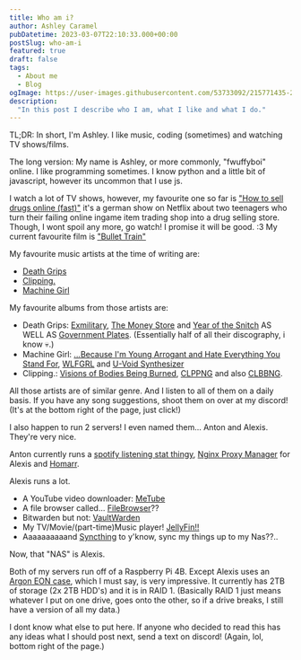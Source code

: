```yaml
---
title: Who am i?
author: Ashley Caramel
pubDatetime: 2023-03-07T22:10:33.000+00:00
postSlug: who-am-i
featured: true
draft: false
tags:
  - About me
  - Blog
ogImage: https://user-images.githubusercontent.com/53733092/215771435-25408246-2309-4f8b-a781-1f3d93bdf0ec.png
description:
  "In this post I describe who I am, what I like and what I do."
---
```


TL;DR: In short, I'm Ashley. I like music, coding (sometimes) and watching TV shows/films.

The long version:
My name is Ashley, or more commonly, "fwuffyboi" online.
I like programming sometimes. I know python and a little bit of javascript, however its uncommon that I use js.

I watch a lot of TV shows, however, my favourite one so far is ["How to sell drugs online (fast)"](https://www.themoviedb.org/tv/88236-how-to-sell-drugs-online-fast) it's a german show on Netflix about two teenagers who turn their failing online ingame item trading shop into a drug selling store. Though, I wont spoil any more, go watch! I promise it will be good. :3
My current favourite film is ["Bullet Train"](https://www.themoviedb.org/movie/718930-bullet-train)

My favourite music artists at the time of writing are:
 - [Death Grips](https://genius.com/artists/Death-grips)
 - [Clipping.](https://genius.com/artists/Clipping)
 - [Machine Girl](https://genius.com/artists/Machine-girl)

My favourite albums from those artists are:
 - Death Grips: [Exmilitary](https://genius.com/albums/Death-grips/Exmilitary), [The Money Store](https://genius.com/albums/Death-grips/The-money-store) and [Year of the Snitch](https://genius.com/albums/Death-grips/Year-of-the-snitch) AS WELL AS [Government Plates](https://genius.com/albums/Death-grips/Government-plates). (Essentially half of all their discography, i know 💀.)
 - Machine Girl: [...Because I'm Young Arrogant and Hate Everything You Stand For](https://genius.com/albums/Machine-girl/Because-im-young-arrogant-and-hate-everything-you-stand-for), [WLFGRL](https://genius.com/albums/Machine-girl/Wlfgrl) and [U-Void Synthesizer](https://genius.com/albums/Machine-girl/U-void-synthesizer)
 - Clipping.: [Visions of Bodies Being Burned](https://genius.com/albums/Clipping/Visions-of-bodies-being-burned), [CLPPNG](https://genius.com/albums/Clipping/Clppng) and also [CLBBNG](https://genius.com/albums/Clipping/Clbbng).

All those artists are of similar genre. And I listen to all of them on a daily basis. If you have any song suggestions, shoot them on over at my discord! (It's at the bottom right of the page, just click!)


I also happen to run 2 servers! I even named them... Anton and Alexis. They're very nice.

Anton currently runs a [spotify listening stat thingy](https://github.com/Yooooomi/your_spotify), [Nginx Proxy Manager](https://github.com/NginxProxyManager/nginx-proxy-manager) for Alexis and [Homarr](https://github.com/ajnart/homarr).

Alexis runs a lot.
 - A YouTube video downloader: [MeTube](https://github.com/alexta69/metube)
 - A file browser called... [FileBrowser](https://github.com/filebrowser/filebrowser)??
 - Bitwarden but not: [VaultWarden](https://github.com/dani-garcia/vaultwarden)
 - My TV/Movie/(part-time)Music player! [JellyFin!!](https://github.com/jellyfin/jellyfin)
 - Aaaaaaaaaand [Syncthing](https://github.com/syncthing) to y'know, sync my things up to my Nas??..

Now, that "NAS" is Alexis. 

Both of my servers run off of a Raspberry Pi 4B. Except Alexis uses an [Argon EON case](https://argon40.myshopify.com/products/argon-eon-pi-nas), which I must say, is very impressive. It currently has 2TB of storage (2x 2TB HDD's) and it is in RAID 1. (Basically RAID 1 just means whatever I put on one drive, goes onto the other, so if a drive breaks, I still have a version of all my data.)

I dont know what else to put here. If anyone who decided to read this has any ideas what I should post next, send a text on discord! (Again, lol, bottom right of the page.)